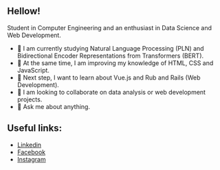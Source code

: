 ## Hellow!

Student in Computer Engineering and an enthusiast in Data Science and Web Development.

- 🔭 I am currently studying Natural Language Processing (PLN) and Bidirectional Encoder Representations from Transformers (BERT).
- 🔭 At the same time, I am improving my knowledge of HTML, CSS and JavaScript.
- 🔭 Next step, I want to learn about Vue.js and Rub and Rails (Web Development).
- 👯 I am looking to collaborate on data analysis or web development projects.
- 💬 Ask me about anything.

## Useful links: 
* [Linkedin](https://www.linkedin.com/in/mateusbrugnaroto) <br>
* [Facebook](https://www.facebook.com/mateus.brugnaroto) <br>
* [Instagram](https://www.instagram.com/brugnaroto_mateus/)
<!--
**MBrugnaroto/MBrugnaroto** is a ✨ _special_ ✨ repository because its `README.md` (this file) appears on your GitHub profile.

Here are some ideas to get you started:

- 🔭 I’m currently working on ...
- 🌱 I’m currently learning ...
- 👯 I’m looking to collaborate on ...
- 🤔 I’m looking for help with ...
- 💬 Ask me about ...
- 📫 How to reach me: ...
- 😄 Pronouns: ...
- ⚡ Fun fact: ...
-->
